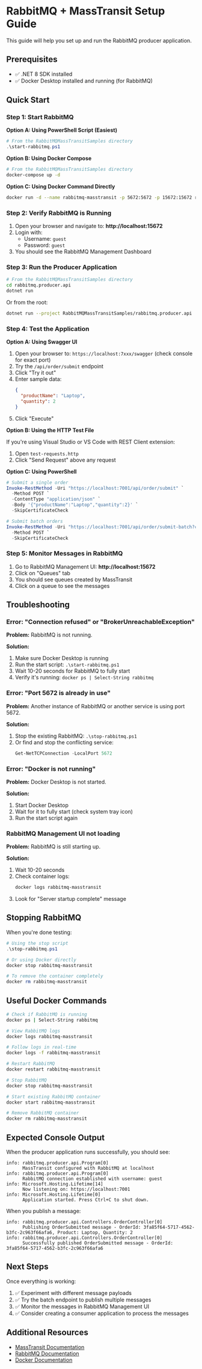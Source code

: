 # RabbitMQ + MassTransit Setup Guide

This guide will help you set up and run the RabbitMQ producer application.

## Prerequisites

- ✅ .NET 8 SDK installed
- ✅ Docker Desktop installed and running (for RabbitMQ)

## Quick Start

### Step 1: Start RabbitMQ

**Option A: Using PowerShell Script (Easiest)**

```powershell
# From the RabbitMQMassTransitSamples directory
.\start-rabbitmq.ps1
```

**Option B: Using Docker Compose**

```bash
# From the RabbitMQMassTransitSamples directory
docker-compose up -d
```

**Option C: Using Docker Command Directly**

```bash
docker run -d --name rabbitmq-masstransit -p 5672:5672 -p 15672:15672 rabbitmq:3-management
```

### Step 2: Verify RabbitMQ is Running

1. Open your browser and navigate to: **http://localhost:15672**
2. Login with:
   - Username: `guest`
   - Password: `guest`
3. You should see the RabbitMQ Management Dashboard

### Step 3: Run the Producer Application

```bash
# From the RabbitMQMassTransitSamples directory
cd rabbitmq.producer.api
dotnet run
```

Or from the root:

```bash
dotnet run --project RabbitMQMassTransitSamples/rabbitmq.producer.api
```

### Step 4: Test the Application

**Option A: Using Swagger UI**

1. Open your browser to: `https://localhost:7xxx/swagger` (check console for exact port)
2. Try the `/api/order/submit` endpoint
3. Click "Try it out"
4. Enter sample data:
   ```json
   {
     "productName": "Laptop",
     "quantity": 2
   }
   ```
5. Click "Execute"

**Option B: Using the HTTP Test File**

If you're using Visual Studio or VS Code with REST Client extension:
1. Open `test-requests.http`
2. Click "Send Request" above any request

**Option C: Using PowerShell**

```powershell
# Submit a single order
Invoke-RestMethod -Uri "https://localhost:7001/api/order/submit" `
  -Method POST `
  -ContentType "application/json" `
  -Body '{"productName":"Laptop","quantity":2}' `
  -SkipCertificateCheck

# Submit batch orders
Invoke-RestMethod -Uri "https://localhost:7001/api/order/submit-batch?count=5" `
  -Method POST `
  -SkipCertificateCheck
```

### Step 5: Monitor Messages in RabbitMQ

1. Go to RabbitMQ Management UI: **http://localhost:15672**
2. Click on "Queues" tab
3. You should see queues created by MassTransit
4. Click on a queue to see the messages

## Troubleshooting

### Error: "Connection refused" or "BrokerUnreachableException"

**Problem:** RabbitMQ is not running.

**Solution:**
1. Make sure Docker Desktop is running
2. Run the start script: `.\start-rabbitmq.ps1`
3. Wait 10-20 seconds for RabbitMQ to fully start
4. Verify it's running: `docker ps | Select-String rabbitmq`

### Error: "Port 5672 is already in use"

**Problem:** Another instance of RabbitMQ or another service is using port 5672.

**Solution:**
1. Stop the existing RabbitMQ: `.\stop-rabbitmq.ps1`
2. Or find and stop the conflicting service:
   ```powershell
   Get-NetTCPConnection -LocalPort 5672
   ```

### Error: "Docker is not running"

**Problem:** Docker Desktop is not started.

**Solution:**
1. Start Docker Desktop
2. Wait for it to fully start (check system tray icon)
3. Run the start script again

### RabbitMQ Management UI not loading

**Problem:** RabbitMQ is still starting up.

**Solution:**
1. Wait 10-20 seconds
2. Check container logs:
   ```bash
   docker logs rabbitmq-masstransit
   ```
3. Look for "Server startup complete" message

## Stopping RabbitMQ

When you're done testing:

```powershell
# Using the stop script
.\stop-rabbitmq.ps1

# Or using Docker directly
docker stop rabbitmq-masstransit

# To remove the container completely
docker rm rabbitmq-masstransit
```

## Useful Docker Commands

```bash
# Check if RabbitMQ is running
docker ps | Select-String rabbitmq

# View RabbitMQ logs
docker logs rabbitmq-masstransit

# Follow logs in real-time
docker logs -f rabbitmq-masstransit

# Restart RabbitMQ
docker restart rabbitmq-masstransit

# Stop RabbitMQ
docker stop rabbitmq-masstransit

# Start existing RabbitMQ container
docker start rabbitmq-masstransit

# Remove RabbitMQ container
docker rm rabbitmq-masstransit
```

## Expected Console Output

When the producer application runs successfully, you should see:

```
info: rabbitmq.producer.api.Program[0]
      MassTransit configured with RabbitMQ at localhost
info: rabbitmq.producer.api.Program[0]
      RabbitMQ connection established with username: guest
info: Microsoft.Hosting.Lifetime[14]
      Now listening on: https://localhost:7001
info: Microsoft.Hosting.Lifetime[0]
      Application started. Press Ctrl+C to shut down.
```

When you publish a message:

```
info: rabbitmq.producer.api.Controllers.OrderController[0]
      Publishing OrderSubmitted message - OrderId: 3fa85f64-5717-4562-b3fc-2c963f66afa6, Product: Laptop, Quantity: 2
info: rabbitmq.producer.api.Controllers.OrderController[0]
      Successfully published OrderSubmitted message - OrderId: 3fa85f64-5717-4562-b3fc-2c963f66afa6
```

## Next Steps

Once everything is working:

1. ✅ Experiment with different message payloads
2. ✅ Try the batch endpoint to publish multiple messages
3. ✅ Monitor the messages in RabbitMQ Management UI
4. ✅ Consider creating a consumer application to process the messages

## Additional Resources

- [MassTransit Documentation](https://masstransit.io/)
- [RabbitMQ Documentation](https://www.rabbitmq.com/documentation.html)
- [Docker Documentation](https://docs.docker.com/)

